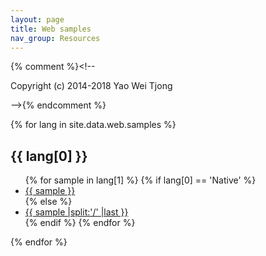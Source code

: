 ```yaml
---
layout: page
title: Web samples
nav_group: Resources
---
```

{% comment %}<!--

Copyright (c) 2014-2018 Yao Wei Tjong

-->{% endcomment %}

{% for lang in site.data.web.samples %}
## {{ lang[0] }}
<ul class="clearfix col2">
  {% for sample in lang[1] %}
  {% if lang[0] == 'Native' %}
  <li><a href="{{ BASE_PATH }}/samples/{{ sample }}">{{ sample }}</a></li>
  {% else %}
  <li><a href="{{ BASE_PATH }}/samples/{{ site.data.web.player }}?{{ sample }}">{{ sample |split:'/' |last }}</a></li>
  {% endif %}
  {% endfor %}
</ul>
{% endfor %}
